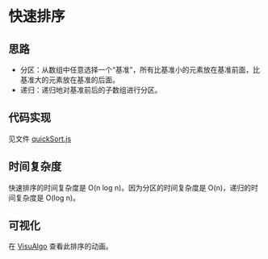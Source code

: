 # 快速排序

## 思路

+ 分区：从数组中任意选择一个“基准”，所有比基准小的元素放在基准前面，比基准大的元素放在基准的后面。
+ 递归：递归地对基准前后的子数组进行分区。

## 代码实现

见文件 [quickSort.js](../quickSort.js)

## 时间复杂度

快速排序的时间复杂度是 O(n log n)。因为分区的时间复杂度是 O(n)，递归的时间复杂度是 O(log n)。

## 可视化

在 [VisuAlgo](https://visualgo.net/en/sorting) 查看此排序的动画。
